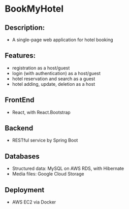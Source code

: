 # BookMyHotel
## Description:
  - A single-page web application for hotel booking

## Features:
  - registration as a host/guest
  - login (with authentication) as a host/guest
  - hotel reservation and search as a guest
  - hotel adding, update, deletion as a host

## FrontEnd
  - React, with React.Bootstrap

## Backend
  - RESTful service by Spring Boot

## Databases
  - Structured data: MySQL on AWS RDS, with Hibernate
  - Media files: Google Cloud Storage

## Deployment
  - AWS EC2 via Docker
